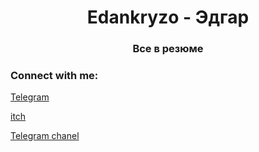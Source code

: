 <h1 align="center">Edankryzо - Эдгар</h1>
<h3 align="center">Все в резюме</h3>


<h3 align="left">Connect with me:</h3>
<a href="https://t.me/loveGellyanumberone">Telegram</a>
<p align="left">
 <a href="https://edankr-yzo.itch.io">itch</a>
 <p align="left">
 <a href="https://t.me/edankryzo">Telegram chanel</a>
</p>





